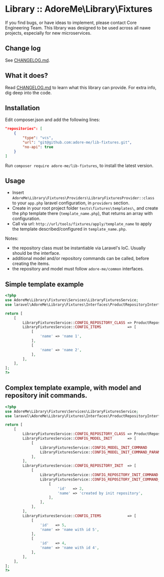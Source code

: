 # Library :: AdoreMe\Library\Fixtures
If you find bugs, or have ideas to implement, please contact Core Engineering Team.
This library was designed to be used across all nawe projects, especially for new microservices.

## Change log
See [CHANGELOG.md](/CHANGELOG.md).

## What it does?
Read [CHANGELOG.md](/CHANGELOG.md) to learn what this library can provide.
For extra info, dig deep into the code.

## Installation
Edit composer.json and add the following lines:
```json
"repositories": [
    {
        "type": "vcs",
        "url": "git@github.com:adore-me/lib-fixtures.git",
        "no-api": true
    }
]
```

Run ```composer require adore-me/lib-fixtures```, to install the latest version.

## Usage
- Insert `AdoreMe\Library\Fixtures\Providers\LibraryFixturesProvider::class` to your `app.php` laravel configuration, in `providers` section.
- Create in your root project folder `tests\fixtures\templates\`, and create the php template there (`template_name.php`), that returns an array with configuration.
- Call via url: `http://url/tools/fixtures/apply/template_name` to apply the template described/configured in `template_name.php`.

Notes:
- the repository class must be instantiable via Laravel's IoC. Usually should be the interface.
- additional model and/or repository commands can be called, before creating the items.
- the repository and model must follow `adore-me/common` interfaces.

## Simple template example
````php
<?php
use AdoreMe\Library\Fixtures\Services\LibraryFixturesService;
use laravel\AdoreMe\Library\Fixtures\Interfaces\ProductRepositoryInterface;

return [
    [
        LibraryFixturesService::CONFIG_REPOSITORY_CLASS => ProductRepositoryInterface::class,
        LibraryFixturesService::CONFIG_ITEMS            => [
            [
                'name' => 'name 1',
            ],
            [
                'name' => 'name 2',
            ],
        ],
    ],
];
?>
````

## Complex template example, with model and repository init commands.
````php
<?php
use AdoreMe\Library\Fixtures\Services\LibraryFixturesService;
use laravel\AdoreMe\Library\Fixtures\Interfaces\ProductRepositoryInterface;

return [
    [
        LibraryFixturesService::CONFIG_REPOSITORY_CLASS => ProductRepositoryInterface::class,
        LibraryFixturesService::CONFIG_MODEL_INIT       => [
            [
                LibraryFixturesService::CONFIG_MODEL_INIT_COMMAND            => 'unguard',
                LibraryFixturesService::CONFIG_MODEL_INIT_COMMAND_PARAMETERS => [true],
            ],
        ],
        LibraryFixturesService::CONFIG_REPOSITORY_INIT  => [
            [
                LibraryFixturesService::CONFIG_REPOSITORY_INIT_COMMAND            => 'createModel',
                LibraryFixturesService::CONFIG_REPOSITORY_INIT_COMMAND_PARAMETERS => [
                    [
                        'id'   => 2,
                        'name' => 'created by init repository',
                    ],
                ],
            ],
        ],
        LibraryFixturesService::CONFIG_ITEMS            => [
            [
                'id'   => 5,
                'name' => 'name with id 5',
            ],
            [
                'id'   => 4,
                'name' => 'name with id 4',
            ],
        ],
    ],
];
?>
````